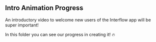 ## Intro Animation Progress

An introductory video to welcome new users of the Interflow app will be super important!

In this folder you can see our progress in creating it! :fire: